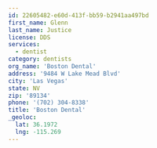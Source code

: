 ```yaml
---
id: 22605482-e60d-413f-bb59-b2941aa497bd
first_name: Glenn
last_name: Justice
license: DDS
services:
  - dentist
category: dentists
org_name: 'Boston Dental'
address: '9484 W Lake Mead Blvd'
city: 'Las Vegas'
state: NV
zip: '89134'
phone: '(702) 304-8338'
title: 'Boston Dental'
_geoloc:
  lat: 36.1972
  lng: -115.269
---
```

